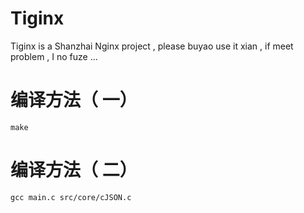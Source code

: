 # Tiginx
Tiginx is a Shanzhai Nginx project , please buyao use it xian , if meet problem , I no fuze ...

# 编译方法（ 一）
```shell
make
```

# 编译方法（ 二）
```shell
gcc main.c src/core/cJSON.c
```

